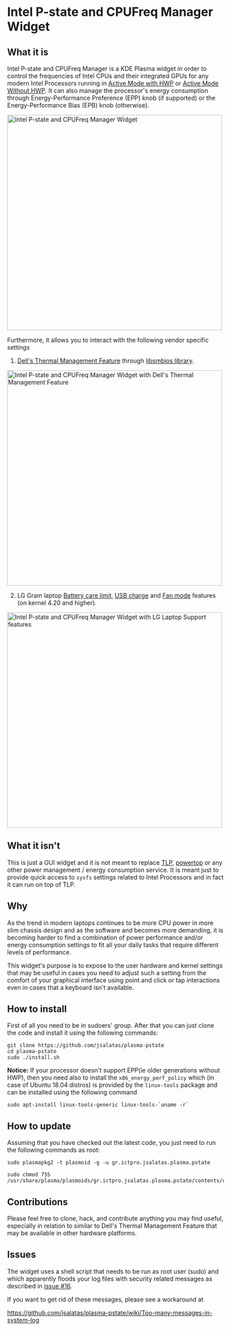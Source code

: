 # Intel P-state and CPUFreq Manager Widget

## What it is
Intel P-state and CPUFreq Manager is a KDE Plasma widget in order to control 
the frequencies of Intel CPUs and their integrated GPUs for any modern Intel 
Processors running in 
[Active Mode with HWP](https://www.kernel.org/doc/html/v4.12/admin-guide/pm/intel_pstate.html#active-mode-with-hwp) 
or 
[Active Mode Without HWP](https://www.kernel.org/doc/html/v4.12/admin-guide/pm/intel_pstate.html#active-mode-without-hwp). 
It can also manage the processor's energy consumption through Energy-Performance 
Preference (EPP) knob (if supported) or the Energy-Performance Bias (EPB) knob 
(otherwise).

<a target="_blank" rel="noopener noreferrer" href="https://github.com/jsalatas/plasma-pstate/raw/master/screenshots/screenshot_1.png"><img src="https://github.com/jsalatas/plasma-pstate/raw/master/screenshots/screenshot_1.png" alt="Intel P-state and CPUFreq Manager Widget" title="Intel P-state and CPUFreq Manager Widget" width="500px"></a>

Furthermore, it allows you to interact with the following vendor specific settings

1. [Dell's Thermal Management Feature](https://www.dell.com/support/manuals/ba/en/babsdt1/dell-command-power-manager-v2.2/userguide_dell/thermal-management?guid=guid-c05d2582-fc07-4e3e-918a-965836d20752&lang=en-us) 
through [libsmbios library](https://github.com/dell/libsmbios).

<a target="_blank" rel="noopener noreferrer" href="https://github.com/jsalatas/plasma-pstate/raw/master/screenshots/screenshot_2.png"><img src="https://github.com/jsalatas/plasma-pstate/raw/master/screenshots/screenshot_2.png" alt="Intel P-state and CPUFreq Manager Widget with Dell's Thermal Management Feature" title="Intel P-state and CPUFreq Manager Widget with Dell's Thermal Management Feature" width="500px"></a>

2. LG Gram laptop [Battery care limit](https://github.com/torvalds/linux/blob/master/Documentation/laptops/lg-laptop.rst#battery-care-limit), [USB charge](https://github.com/torvalds/linux/blob/master/Documentation/laptops/lg-laptop.rst#usb-charge) and [Fan mode](https://github.com/torvalds/linux/blob/master/Documentation/laptops/lg-laptop.rst#fan-mode) features (on kernel 4.20 and higher).

<a target="_blank" rel="noopener noreferrer" href="https://github.com/jsalatas/plasma-pstate/raw/master/screenshots/screenshot_3.png"><img src="https://github.com/jsalatas/plasma-pstate/raw/master/screenshots/screenshot_3.png" alt="Intel P-state and CPUFreq Manager Widget with LG Laptop Support features" title="Intel P-state and CPUFreq Manager Widget with LG Laptop Support features" width="500px"></a>


## What it isn't
This is just a GUI widget and it is not meant to replace 
[TLP](https://linrunner.de/en/tlp/tlp.html), [powertop](https://01.org/powertop) or 
any other power management / energy consumption service. It is meant just to 
provide quick access to ``sysfs`` settings related to Intel Processors and 
in fact it can run on top of TLP.

## Why
As the trend in modern laptops continues to be more CPU power in more slim 
chassis design and as the software and becomes more demanding, it is becoming 
harder to find a combination of power performance and/or energy consumption 
settings to fit all your daily tasks that require different levels of 
performance. 

This widget's purpose is to expose to the user hardware and kernel settings
that may be useful in cases you need to adjust such a setting from the 
comfort of your graphical interface using point and click or tap interactions 
even in cases that a keyboard isn't available.

## How to install
First of all you need to be in sudoers' group. After that you can just clone 
the code and install it using the following commands:

```
git clone https://github.com/jsalatas/plasma-pstate
cd plasma-pstate
sudo ./install.sh
```
**Notice:** If your processor doesn't support EPP(ie older generations without 
HWP), then you need also to install the ``x86_energy_perf_policy`` which (in 
case of Ubuntu 18.04 distros) is provided by the ``linux-tools`` package and 
can be installed using the following command

```
sudo apt-install linux-tools-generic linux-tools-`uname -r`
```
## How to update
Assuming that you have checked out the latest code, you just need to run the following commands as root:

```
sudo plasmapkg2 -t plasmoid -g -u gr.ictpro.jsalatas.plasma.pstate

sudo chmod 755 /usr/share/plasma/plasmoids/gr.ictpro.jsalatas.plasma.pstate/contents/code/set_prefs.sh 
```


## Contributions
Please feel free to clone, hack, and contribute anything you may find useful, 
especially in relation to similar to Dell's Thermal Management Feature that 
may be available in other hardware platforms.

## Issues
The widget uses a shell script that needs to be run as root user (sudo) and which apparently floods your log files with security related messages as described in [issue #16](https://github.com/jsalatas/plasma-pstate/issues/16). 

If you want to get rid of these messages, please see a workaround at 

https://github.com/jsalatas/plasma-pstate/wiki/Too-many-messages-in-system-log


